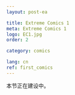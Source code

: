 ```yaml
---
layout: post-ea

title: Extreme Comics 1
meta: Extreme Comics 1
logo: EC1.jpg
order: 2

category: comics

lang: cn
ref: first_comics
---
```


本节正在建设中。
